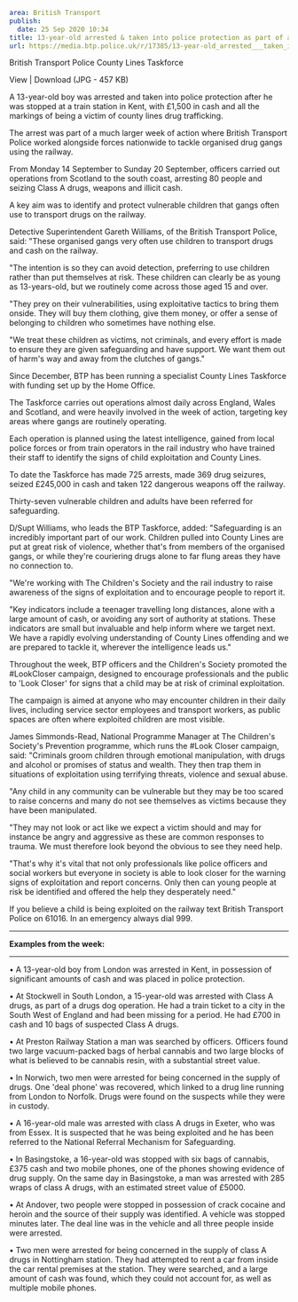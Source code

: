 ```yaml
area: British Transport
publish:
  date: 25 Sep 2020 10:34
title: 13-year-old arrested & taken into police protection as part of a national week of action targeting County Lines on the railway
url: https://media.btp.police.uk/r/17385/13-year-old_arrested___taken_into_police_protecti
```

British Transport Police County Lines Taskforce

View | Download (JPG - 457 KB)

A 13-year-old boy was arrested and taken into police protection after he was stopped at a train station in Kent, with £1,500 in cash and all the markings of being a victim of county lines drug trafficking.

The arrest was part of a much larger week of action where British Transport Police worked alongside forces nationwide to tackle organised drug gangs using the railway.

From Monday 14 September to Sunday 20 September, officers carried out operations from Scotland to the south coast, arresting 80 people and seizing Class A drugs, weapons and illicit cash.

A key aim was to identify and protect vulnerable children that gangs often use to transport drugs on the railway.

Detective Superintendent Gareth Williams, of the British Transport Police, said: "These organised gangs very often use children to transport drugs and cash on the railway.

"The intention is so they can avoid detection, preferring to use children rather than put themselves at risk. These children can clearly be as young as 13-years-old, but we routinely come across those aged 15 and over.

"They prey on their vulnerabilities, using exploitative tactics to bring them onside. They will buy them clothing, give them money, or offer a sense of belonging to children who sometimes have nothing else.

"We treat these children as victims, not criminals, and every effort is made to ensure they are given safeguarding and have support. We want them out of harm's way and away from the clutches of gangs."

Since December, BTP has been running a specialist County Lines Taskforce with funding set up by the Home Office.

The Taskforce carries out operations almost daily across England, Wales and Scotland, and were heavily involved in the week of action, targeting key areas where gangs are routinely operating.

Each operation is planned using the latest intelligence, gained from local police forces or from train operators in the rail industry who have trained their staff to identify the signs of child exploitation and County Lines.

To date the Taskforce has made 725 arrests, made 369 drug seizures, seized £245,000 in cash and taken 122 dangerous weapons off the railway.

Thirty-seven vulnerable children and adults have been referred for safeguarding.

D/Supt Williams, who leads the BTP Taskforce, added: "Safeguarding is an incredibly important part of our work. Children pulled into County Lines are put at great risk of violence, whether that's from members of the organised gangs, or while they're couriering drugs alone to far flung areas they have no connection to.

"We're working with The Children's Society and the rail industry to raise awareness of the signs of exploitation and to encourage people to report it.

"Key indicators include a teenager travelling long distances, alone with a large amount of cash, or avoiding any sort of authority at stations. These indicators are small but invaluable and help inform where we target next. We have a rapidly evolving understanding of County Lines offending and we are prepared to tackle it, wherever the intelligence leads us."

Throughout the week, BTP officers and the Children's Society promoted the #LookCloser campaign, designed to encourage professionals and the public to 'Look Closer' for signs that a child may be at risk of criminal exploitation.

The campaign is aimed at anyone who may encounter children in their daily lives, including service sector employees and transport workers, as public spaces are often where exploited children are most visible.

James Simmonds-Read, National Programme Manager at The Children's Society's Prevention programme, which runs the #Look Closer campaign, said: "Criminals groom children through emotional manipulation, with drugs and alcohol or promises of status and wealth. They then trap them in situations of exploitation using terrifying threats, violence and sexual abuse.

"Any child in any community can be vulnerable but they may be too scared to raise concerns and many do not see themselves as victims because they have been manipulated.

"They may not look or act like we expect a victim should and may for instance be angry and aggressive as these are common responses to trauma. We must therefore look beyond the obvious to see they need help.

"That's why it's vital that not only professionals like police officers and social workers but everyone in society is able to look closer for the warning signs of exploitation and report concerns. Only then can young people at risk be identified and offered the help they desperately need."

If you believe a child is being exploited on the railway text British Transport Police on 61016. In an emergency always dial 999.

__________________________________________________________

**Examples from the week:**

** **

• A 13-year-old boy from London was arrested in Kent, in possession of significant amounts of cash and was placed in police protection.

• At Stockwell in South London, a 15-year-old was arrested with Class A drugs, as part of a drugs dog operation. He had a train ticket to a city in the South West of England and had been missing for a period. He had £700 in cash and 10 bags of suspected Class A drugs.

• At Preston Railway Station a man was searched by officers. Officers found two large vacuum-packed bags of herbal cannabis and two large blocks of what is believed to be cannabis resin, with a substantial street value.

• In Norwich, two men were arrested for being concerned in the supply of drugs. One 'deal phone' was recovered, which linked to a drug line running from London to Norfolk. Drugs were found on the suspects while they were in custody.

• A 16-year-old male was arrested with class A drugs in Exeter, who was from Essex. It is suspected that he was being exploited and he has been referred to the National Referral Mechanism for Safeguarding.

• In Basingstoke, a 16-year-old was stopped with six bags of cannabis, £375 cash and two mobile phones, one of the phones showing evidence of drug supply. On the same day in Basingstoke, a man was arrested with 285 wraps of class A drugs, with an estimated street value of £5000.

• At Andover, two people were stopped in possession of crack cocaine and heroin and the source of their supply was identified. A vehicle was stopped minutes later. The deal line was in the vehicle and all three people inside were arrested.

• Two men were arrested for being concerned in the supply of class A drugs in Nottingham station. They had attempted to rent a car from inside the car rental premises at the station. They were searched, and a large amount of cash was found, which they could not account for, as well as multiple mobile phones.
